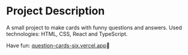 # Project Description

A small project to make cards with funny questions and answers.
Used technologies: HTML, CSS, React and TypeScript.

Have fun:
[question-cards-six.vercel.app](https://question-cards-six.vercel.app/)🦦
